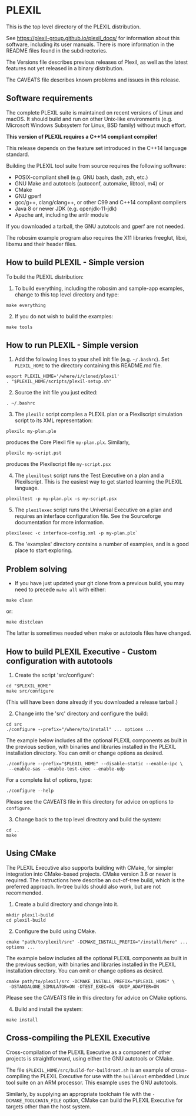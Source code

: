 # PLEXIL

This is the top level directory of the PLEXIL distribution.

See https://plexil-group.github.io/plexil_docs/ for information about
this software, including its user manuals.  There is more information
in the README files found in the subdirectories.

The Versions file describes previous releases of Plexil, as well as
the latest features not yet released in a binary distribution.

The CAVEATS file describes known problems and issues in this release.

## Software requirements

The complete PLEXIL suite is maintained on recent versions of Linux
and macOS.  It should build and run on other Unix-like environments
(e.g. Microsoft Windows Subsystem for Linux, BSD family) without much
effort.

**This version of PLEXIL requires a C++14 compliant compiler!**

This release depends on the feature set introduced in the C++14
language standard.

Building the PLEXIL tool suite from source requires the following
software:

* POSIX-compliant shell (e.g. GNU bash, dash, zsh, etc.)
* GNU Make and autotools (autoconf, automake, libtool, m4) or
* CMake
* GNU gperf
* gcc/g++, clang/clang++, or other C99 and C++14 compliant compilers
* Java 8 or newer JDK (e.g. openjdk-11-jdk)
* Apache ant, including the antlr module

If you downloaded a tarball, the GNU autotools and gperf are not
needed.

The robosim example program also requires the X11 libraries freeglut,
libxi, libxmu and their header files.

## How to build PLEXIL - Simple version

To build the PLEXIL distribution:

1. To build everything, including the robosim and sample-app examples,
change to this top level directory and type:

```
make everything
```

2. If you do not wish to build the examples:

```
make tools
```

## How to run PLEXIL - Simple version

1. Add the following lines to your shell init file (e.g. `~/.bashrc`).
Set `PLEXIL_HOME` to the directory containing this README.md file.

```
export PLEXIL_HOME='/where/i/cloned/plexil'
. "$PLEXIL_HOME/scripts/plexil-setup.sh"
```

2. Source the init file you just edited:

```
. ~/.bashrc
```

3. The `plexilc` script compiles a PLEXIL plan or a Plexilscript
simulation script to its XML representation:

```
plexilc my-plan.ple
```

produces the Core Plexil file `my-plan.plx`.  Similarly,

```
plexilc my-script.pst
```

produces the Plexilscript file `my-script.psx`

4. The `plexiltest` script runs the Test Executive on a plan and a
Plexilscript.  This is the easiest way to get started learning the
PLEXIL language.

```
plexiltest -p my-plan.plx -s my-script.psx
```

5. The `plexilexec` script runs the Universal Executive on a plan and
requires an interface configuration file. See the Sourceforge
documentation for more information.

```
plexilexec -c interface-config.xml -p my-plan.plx`
```

6. The 'examples' directory contains a number of examples, and is a
   good place to start exploring.

## Problem solving

* If you have just updated your git clone from a previous build, you may
need to precede `make all` with either:

```
make clean
```

or:

```
make distclean
```

The latter is sometimes needed when make or autotools files have
changed.

## How to build PLEXIL Executive - Custom configuration with autotools

1. Create the script 'src/configure':

```
cd "$PLEXIL_HOME"
make src/configure
```

(This will have been done already if you downloaded a release tarball.)

2. Change into the 'src' directory and configure the build:

```
cd src
./configure --prefix="/where/to/install" ... options ...
```

The example below includes all the optional PLEXIL components as
built in the previous section, with binaries and libraries installed
in the PLEXIL installation directory.  You can omit or change
options as desired.

```
./configure --prefix="$PLEXIL_HOME" --disable-static --enable-ipc \
 --enable-sas --enable-test-exec --enable-udp
```

For a complete list of options, type:

```
./configure --help
```

Please see the CAVEATS file in this directory for advice on options
to `configure`.

3. Change back to the top level directory and build the system:

```
cd ..
make
```

Using CMake
-----------

The PLEXIL Executive also supports building with CMake, for simpler
integration into CMake-based projects.  CMake version 3.6 or newer is
required.  The instructions here describe an out-of-tree build, which
is the preferred approach.  In-tree builds should also work, but are
not recommended.

1. Create a build directory and change into it.

```
mkdir plexil-build
cd plexil-build
```

2. Configure the build using CMake.

```
cmake "path/to/plexil/src" -DCMAKE_INSTALL_PREFIX="/install/here" ... options ...
```

The example below includes all the optional PLEXIL components as built
in the previous section, with binaries and libraries installed in the
PLEXIL installation directory.  You can omit or change options as
desired.

```
cmake path/to/plexil/src -DCMAKE_INSTALL_PREFIX="$PLEXIL_HOME" \
 -DSTANDALONE_SIMULATOR=ON -DTEST_EXEC=ON -DUDP_ADAPTER=ON
 ```

Please see the CAVEATS file in this directory for advice on CMake options.

4. Build and install the system:

```
make install
```

## Cross-compiling the PLEXIL Executive

Cross-compilation of the PLEXIL Executive as a component of other
projects is straightforward, using either the GNU autotools or CMake.

The file `$PLEXIL_HOME/src/build-for-buildroot.sh` is an example of
cross-compiling the PLEXIL Executive for use with the `buildroot`
embedded Linux tool suite on an ARM processor.  This example uses the
GNU autotools.

Similarly, by supplying an appropriate toolchain file with the
`-DCMAKE_TOOLCHAIN_FILE` option, CMake can build the PLEXIL Executive
for targets other than the host system.
